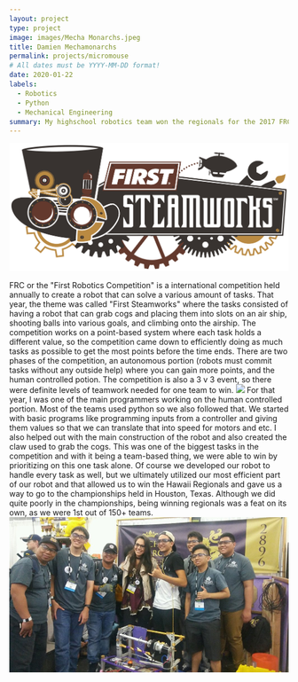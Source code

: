 ```yaml
---
layout: project
type: project
image: images/Mecha Monarchs.jpeg
title: Damien Mechamonarchs
permalink: projects/micromouse
# All dates must be YYYY-MM-DD format!
date: 2020-01-22
labels:
  - Robotics
  - Python
  - Mechanical Engineering
summary: My highschool robotics team won the regionals for the 2017 FRC competition.
---
```



<img class="ui large centered rounded image" src="/images/Steamworks.jpg">

FRC or the "First Robotics Competition" is a international competition held annually to create a robot that can solve a various amount of tasks. That year, the theme was called "First Steamworks" where the tasks consisted of having a robot that can grab cogs and placing them into slots on an air ship, shooting balls into various goals, and climbing onto the airship. The competition works on a point-based system where each task holds a different value, so the competition came down to efficiently doing as much tasks as possible to get the most points before the time ends. There are two phases of the competition, an autonomous portion (robots must commit tasks without any outside help) where you can gain more points, and the human controlled potion. The competition is also a 3 v 3 event, so there were definite levels of teamwork needed for one team to win.
<img class="ui medium right floated rounded image" src="/images/Robot Pic 2.jpeg">
For that year, I was one of the main programmers working on the human controlled portion. Most of the teams used python so we also followed that. We started with basic programs like programming inputs from a controller and giving them values so that we can translate that into speed for motors and etc. I also helped out with the main construction of the robot and also created the claw used to grab the cogs. This was one of the biggest tasks in the competition and with it being a team-based thing, we were able to win by prioritizing on this one task alone. Of course we developed our robot to handle every task as well, but we ultimately utilized our most efficient part of our robot and that allowed us to win the Hawaii Regionals and gave us a way to go to the championships held in Houston, Texas. Although we did quite poorly in the championships, being winning regionals was a feat on its own, as we were 1st out of 150+ teams. 
<img class="ui very large rounded image" src="/images/Robot Pic.jpeg">


